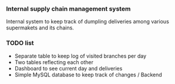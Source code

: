 ﻿### Internal supply chain management system
Internal system to keep track of dumpling deliveries among various supermakets and its chains.

### TODO list

- Separate table to keep log of visited branches per day
- Two tables reflecting each other
- Dashboard to see current day and deliveries
- Simple MySQL database to keep track of changes / Backend
